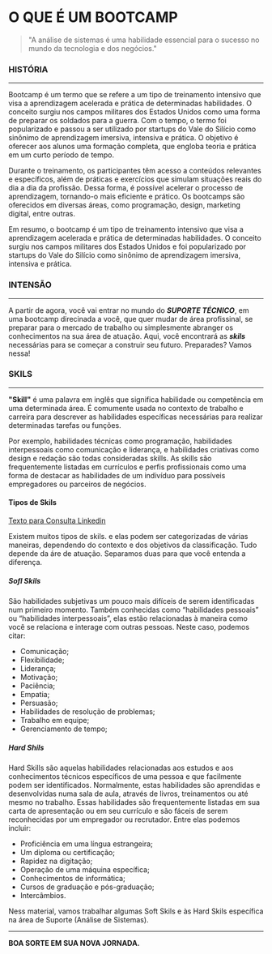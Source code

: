 # **O QUE É UM BOOTCAMP**

> "A análise de sistemas é uma habilidade essencial para o sucesso no mundo da tecnologia e dos negócios."  



 ### **HISTÓRIA**
 ***
 Bootcamp é um termo que se refere a um tipo de treinamento intensivo que visa a aprendizagem acelerada e prática de determinadas habilidades. O conceito surgiu nos campos militares dos Estados Unidos como uma forma de preparar os soldados para a guerra. Com o tempo, o termo foi popularizado e passou a ser utilizado por startups do Vale do Silício como sinônimo de aprendizagem imersiva, intensiva e prática. O objetivo é oferecer aos alunos uma formação completa, que engloba teoria e prática em um curto período de tempo.  

 Durante o treinamento, os participantes têm acesso a conteúdos relevantes e específicos, além de práticas e exercícios que simulam situações reais do dia a dia da profissão. Dessa forma, é possível acelerar o processo de aprendizagem, tornando-o mais eficiente e prático. Os bootcamps são oferecidos em diversas áreas, como programação, design, marketing digital, entre outras.   

 Em resumo, o bootcamp é um tipo de treinamento intensivo que visa a aprendizagem acelerada e prática de determinadas habilidades. O conceito surgiu nos campos militares dos Estados Unidos e foi popularizado por startups do Vale do Silício como sinônimo de aprendizagem imersiva, intensiva e prática.

 ### __INTENSÃO__
 ***
 A partir de agora, você vai entrar no mundo do **_SUPORTE TÉCNICO_**, em uma bootcamp direcinada a você, que quer mudar de área profissinal, se preparar para o mercado de trabalho ou simplesmente abranger os conhecimentos na sua área de atuação. Aqui, você encontrará as __*skils*__ necessárias para se começar a construir seu futuro. Preparades? Vamos nessa!

### __SKILS__
___
**"Skill"** é uma palavra em inglês que significa habilidade ou competência em uma determinada área. É comumente usada no contexto de trabalho e carreira para descrever as habilidades específicas necessárias para realizar determinadas tarefas ou funções. 

 Por exemplo, habilidades técnicas como programação, habilidades interpessoais como comunicação e liderança, e habilidades criativas como design e redação são todas consideradas skills. As skills são frequentemente listadas em currículos e perfis profissionais como uma forma de destacar as habilidades de um indivíduo para possíveis empregadores ou parceiros de negócios.

 #### __Tipos de Skils__

 [Texto para Consulta Linkedin](https://www.linkedin.com/pulse/afinal-qual-diferen%C3%A7a-entre-softs-skills-e-hard-skils-cibele/?originalSubdomain=pt)

Existem muitos tipos de skils. e elas podem ser categorizadas de várias maneiras, dependendo do contexto e dos objetivos da classificação. Tudo depende da áre de atuação. Separamos duas para que você entenda a diferença. 

##### **Sofl Skils**
São habilidades subjetivas um pouco mais difíceis de serem identificadas num primeiro momento. Também conhecidas como “habilidades pessoais” ou “habilidades interpessoais”, elas estão relacionadas à maneira como você se relaciona e interage com outras pessoas. Neste caso, podemos citar:

* Comunicação;
* Flexibilidade;
* Liderança;
* Motivação;
* Paciência;
* Empatia;
* Persuasão;
* Habilidades de resolução de problemas;
* Trabalho em equipe;
* Gerenciamento de tempo;

##### **Hard Shils**

Hard Skills são aquelas habilidades relacionadas aos estudos e aos conhecimentos técnicos específicos de uma pessoa e que facilmente podem ser identificados. Normalmente, estas habilidades são aprendidas e desenvolvidas numa sala de aula, através de livros, treinamentos ou até mesmo no trabalho.
Essas habilidades são frequentemente listadas em sua carta de apresentação ou em seu currículo e são fáceis de serem reconhecidas por um empregador ou recrutador. Entre elas podemos incluir:

*  Proficiência em uma língua estrangeira;
*  Um diploma ou certificação;
*  Rapidez na digitação;
*  Operação de uma máquina específica;
*  Conhecimentos de informática;
*  Cursos de graduação e pós-graduação;
*  Intercâmbios.


Ness material, vamos trabalhar algumas Soft Skils e às Hard Skils específica na área de Suporte (Análise de Sistemas). 


***
**BOA SORTE EM SUA NOVA JORNADA.**





